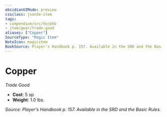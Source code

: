 ```yaml
---
obsidianUIMode: preview
cssclass: json5e-item
tags:
- compendium/src/5e/phb
- item/gear/trade-good
aliases: ["Copper"]
SourceType: "Magic Item"
NoteIcon: magicitem
BookSource: Player's Handbook p. 157. Available in the SRD and the Basic Rules.
---
```

# Copper
*Trade Good*  

- **Cost**: 5 sp
- **Weight**: 1.0 lbs.

*Source: Player's Handbook p. 157. Available in the SRD and the Basic Rules.*